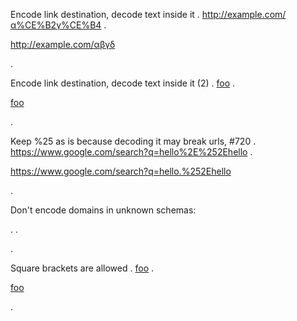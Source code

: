 
Encode link destination, decode text inside it
.
<http://example.com/α%CE%B2γ%CE%B4>
.
<p><a href="http://example.com/%CE%B1%CE%B2%CE%B3%CE%B4">http://example.com/αβγδ</a></p>
.

Encode link destination, decode text inside it (2)
.
[foo](http://example.com/α%CE%B2γ%CE%B4)
.
<p><a href="http://example.com/%CE%B1%CE%B2%CE%B3%CE%B4">foo</a></p>
.


Keep %25 as is because decoding it may break urls, #720
.
<https://www.google.com/search?q=hello%2E%252Ehello>
.
<p><a href="https://www.google.com/search?q=hello%2E%252Ehello">https://www.google.com/search?q=hello.%252Ehello</a></p>
.


Don't encode domains in unknown schemas:

.
[](skype:γγγ)
.
<p><a href="skype:%CE%B3%CE%B3%CE%B3"></a></p>
.


Square brackets are allowed
.
[foo](https://bar]baz.org)
.
<p><a href="https://bar%5Dbaz.org">foo</a></p>
.
